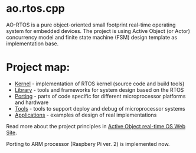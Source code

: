 # ao.rtos.cpp
AO-RTOS is a pure object-oriented small footprint real-time operating system for embedded devices. The project is using Active Object (or Actor) concurrency model and finite state machine (FSM) design template as implementation base.

# Project map:
 - [Kernel](/Kernel/REARME.md) - implementation of RTOS kernel (source code and build tools)
 - [Library](/Library/README.md) - tools and frameworks for system design based on the RTOS
 - [Porting](/Porting/README.md) - parts of code specific for different microprocessor platforms and hardware
 - [Tools](/Tools/README.md) - tools to support deploy and debug of microprocessor systems
 - [Applications](/Applications/README.md) - examples of design of real implementations

Read more about the project principles in [Active Object real-time OS Web Site](http://krasnopolski.org/alpha/aortos.htm?ajax=github).

Porting to ARM processor (Raspbery Pi ver. 2) is implemented now.
